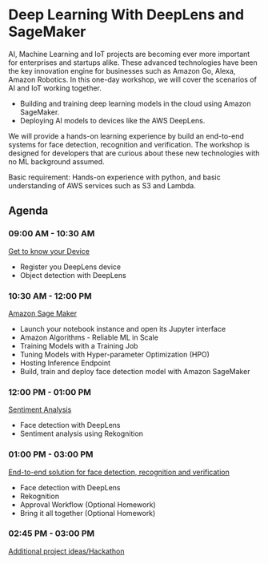 # Deep Learning With DeepLens and SageMaker

AI, Machine Learning and IoT projects are becoming ever more important for enterprises and startups alike. These advanced technologies have been the key innovation engine for businesses such as Amazon Go, Alexa, Amazon Robotics. In this one-day workshop, we will cover the scenarios of AI and IoT working together.

- Building and training deep learning models in the cloud using Amazon SageMaker.  
- Deploying AI models to devices like the AWS DeepLens.

We will provide a hands-on learning experience by build an end-to-end systems for face detection, recognition and verification. The workshop is designed for developers that are curious about these new technologies with no ML background assumed.   

Basic requirement: Hands-on experience with python, and basic understanding of AWS services such as S3 and Lambda.

## Agenda

### 09:00 AM - 10:30 AM
[Get to know your Device](1-KnowYourDevice)
   - Register you DeepLens device
   - Object detection with DeepLens
### 10:30 AM - 12:00 PM
[Amazon Sage Maker](2-SageMaker)
   - Launch your notebook instance and open its Jupyter interface
   - Amazon Algorithms - Reliable ML in Scale
   - Training Models with a Training Job
   - Tuning Models with Hyper-parameter Optimization (HPO)
   - Hosting Inference Endpoint
   - Build, train and deploy face detection model with Amazon SageMaker
### 12:00 PM - 01:00 PM
[Sentiment Analysis](3-SentimentAnalysis)
  - Face detection with DeepLens
  - Sentiment analysis using Rekognition
### 01:00 PM - 03:00 PM
[End-to-end solution for face detection, recognition and verification](3-FaceDetectionAndVerification)
   - Face detection with DeepLens
   - Rekognition
   - Approval Workflow (Optional Homework)
   - Bring it all together (Optional Homework)
### 02:45 PM - 03:00 PM
[Additional project ideas/Hackathon](4-ProjectIdeas)
